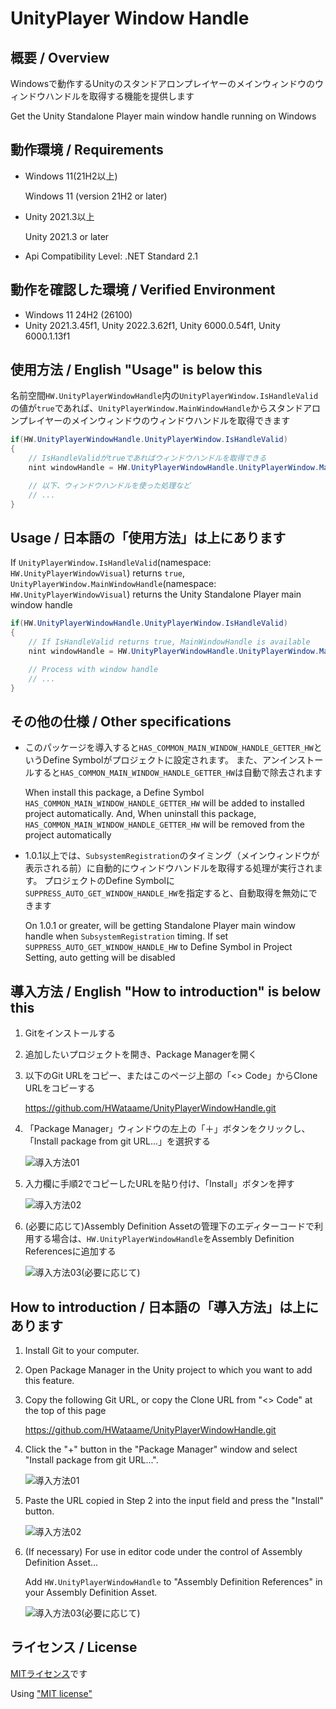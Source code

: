 # UnityPlayer Window Handle

## 概要 / Overview
Windowsで動作するUnityのスタンドアロンプレイヤーのメインウィンドウのウィンドウハンドルを取得する機能を提供します

Get the Unity Standalone Player main window handle running on Windows

## 動作環境 / Requirements
- Windows 11(21H2以上)
  
  Windows 11 (version 21H2 or later)


- Unity 2021.3以上
  
  Unity 2021.3 or later

- Api Compatibility Level: .NET Standard 2.1 
  

## 動作を確認した環境 / Verified Environment
- Windows 11 24H2 (26100)
- Unity 2021.3.45f1, Unity 2022.3.62f1, Unity 6000.0.54f1, Unity 6000.1.13f1

## 使用方法 / English "Usage" is below this
名前空間`HW.UnityPlayerWindowHandle`内の`UnityPlayerWindow.IsHandleValid`の値が`true`であれば、`UnityPlayerWindow.MainWindowHandle`からスタンドアロンプレイヤーのメインウィンドウのウィンドウハンドルを取得できます
```csharp
if(HW.UnityPlayerWindowHandle.UnityPlayerWindow.IsHandleValid)
{
    // IsHandleValidがtrueであればウィンドウハンドルを取得できる
    nint windowHandle = HW.UnityPlayerWindowHandle.UnityPlayerWindow.MainWindowHandle;

    // 以下、ウィンドウハンドルを使った処理など
    // ...
}
```

## Usage / 日本語の「使用方法」は上にあります
If `UnityPlayerWindow.IsHandleValid`(namespace: `HW.UnityPlayerWindowVisual`) returns `true`, `UnityPlayerWindow.MainWindowHandle`(namespace: `HW.UnityPlayerWindowVisual`) returns the Unity Standalone Player main window handle
```csharp
if(HW.UnityPlayerWindowHandle.UnityPlayerWindow.IsHandleValid)
{
    // If IsHandleValid returns true, MainWindowHandle is available
    nint windowHandle = HW.UnityPlayerWindowHandle.UnityPlayerWindow.MainWindowHandle;

    // Process with window handle
    // ...
}
```

## その他の仕様 / Other specifications
- このパッケージを導入すると`HAS_COMMON_MAIN_WINDOW_HANDLE_GETTER_HW`というDefine Symbolがプロジェクトに設定されます。
  また、アンインストールすると`HAS_COMMON_MAIN_WINDOW_HANDLE_GETTER_HW`は自動で除去されます

  When install this package, a Define Symbol `HAS_COMMON_MAIN_WINDOW_HANDLE_GETTER_HW` will be added to installed project automatically.
  And, When uninstall this package, `HAS_COMMON_MAIN_WINDOW_HANDLE_GETTER_HW` will be removed from the project automatically

- 1.0.1以上では、`SubsystemRegistration`のタイミング（メインウィンドウが表示される前）に自動的にウィンドウハンドルを取得する処理が実行されます。
  プロジェクトのDefine Symbolに`SUPPRESS_AUTO_GET_WINDOW_HANDLE_HW`を指定すると、自動取得を無効にできます

  On 1.0.1 or greater, will be getting Standalone Player main window handle when `SubsystemRegistration` timing.
  If set `SUPPRESS_AUTO_GET_WINDOW_HANDLE_HW` to Define Symbol in Project Setting, auto getting will be disabled

## 導入方法 / English "How to introduction" is below this
1. Gitをインストールする
2. 追加したいプロジェクトを開き、Package Managerを開く
3. 以下のGit URLをコピー、またはこのページ上部の「<> Code」からClone URLをコピーする

   https://github.com/HWataame/UnityPlayerWindowHandle.git

4. 「Package Manager」ウィンドウの左上の「＋」ボタンをクリックし、「Install package from git URL...」を選択する

    <img alt="導入方法01" src="https://github.com/user-attachments/assets/aa01e955-2c34-463e-89d8-fa3d4e5809e1" />
5. 入力欄に手順2でコピーしたURLを貼り付け、「Install」ボタンを押す

    <img alt="導入方法02" src="https://github.com/user-attachments/assets/90796535-6f1b-4d44-a536-85fe97e86b44" />
6. (必要に応じて)Assembly Definition Assetの管理下のエディターコードで利用する場合は、`HW.UnityPlayerWindowHandle`をAssembly Definition Referencesに追加する

    <img alt="導入方法03(必要に応じて)" src="https://github.com/user-attachments/assets/70533759-2b2a-4ebe-80df-8aac5e6aa46d" />

## How to introduction / 日本語の「導入方法」は上にあります
1. Install Git to your computer.
2. Open Package Manager in the Unity project to which you want to add this feature.
3. Copy the following Git URL, or copy the Clone URL from "<> Code" at the top of this page

   https://github.com/HWataame/UnityPlayerWindowHandle.git

4. Click the "+" button in the "Package Manager" window and select "Install package from git URL...".

    <img alt="導入方法01" src="https://github.com/user-attachments/assets/aa01e955-2c34-463e-89d8-fa3d4e5809e1" />
5. Paste the URL copied in Step 2 into the input field and press the "Install" button.

    <img alt="導入方法02" src="https://github.com/user-attachments/assets/90796535-6f1b-4d44-a536-85fe97e86b44" />
6. (If necessary) For use in editor code under the control of Assembly Definition Asset...

   Add `HW.UnityPlayerWindowHandle` to "Assembly Definition References" in your Assembly Definition Asset.

    <img alt="導入方法03(必要に応じて)" src="https://github.com/user-attachments/assets/70533759-2b2a-4ebe-80df-8aac5e6aa46d" />

## ライセンス / License
[MITライセンス](/LICENSE)です

Using ["MIT license"](/LICENSE)
